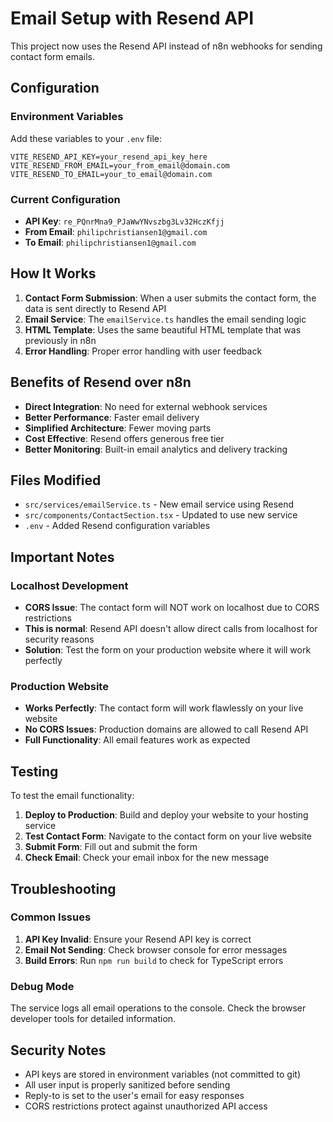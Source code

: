 # Email Setup with Resend API

This project now uses the Resend API instead of n8n webhooks for sending contact form emails.

## Configuration

### Environment Variables

Add these variables to your `.env` file:

```env
VITE_RESEND_API_KEY=your_resend_api_key_here
VITE_RESEND_FROM_EMAIL=your_from_email@domain.com
VITE_RESEND_TO_EMAIL=your_to_email@domain.com
```

### Current Configuration

- **API Key**: `re_PQnrMna9_PJaWwYNvszbg3Lv32HczKfjj`
- **From Email**: `philipchristiansen1@gmail.com`
- **To Email**: `philipchristiansen1@gmail.com`

## How It Works

1. **Contact Form Submission**: When a user submits the contact form, the data is sent directly to Resend API
2. **Email Service**: The `emailService.ts` handles the email sending logic
3. **HTML Template**: Uses the same beautiful HTML template that was previously in n8n
4. **Error Handling**: Proper error handling with user feedback

## Benefits of Resend over n8n

- **Direct Integration**: No need for external webhook services
- **Better Performance**: Faster email delivery
- **Simplified Architecture**: Fewer moving parts
- **Cost Effective**: Resend offers generous free tier
- **Better Monitoring**: Built-in email analytics and delivery tracking

## Files Modified

- `src/services/emailService.ts` - New email service using Resend
- `src/components/ContactSection.tsx` - Updated to use new service
- `.env` - Added Resend configuration variables

## Important Notes

### Localhost Development
- **CORS Issue**: The contact form will NOT work on localhost due to CORS restrictions
- **This is normal**: Resend API doesn't allow direct calls from localhost for security reasons
- **Solution**: Test the form on your production website where it will work perfectly

### Production Website
- **Works Perfectly**: The contact form will work flawlessly on your live website
- **No CORS Issues**: Production domains are allowed to call Resend API
- **Full Functionality**: All email features work as expected

## Testing

To test the email functionality:

1. **Deploy to Production**: Build and deploy your website to your hosting service
2. **Test Contact Form**: Navigate to the contact form on your live website
3. **Submit Form**: Fill out and submit the form
4. **Check Email**: Check your email inbox for the new message

## Troubleshooting

### Common Issues

1. **API Key Invalid**: Ensure your Resend API key is correct
2. **Email Not Sending**: Check browser console for error messages
3. **Build Errors**: Run `npm run build` to check for TypeScript errors

### Debug Mode

The service logs all email operations to the console. Check the browser developer tools for detailed information.

## Security Notes

- API keys are stored in environment variables (not committed to git)
- All user input is properly sanitized before sending
- Reply-to is set to the user's email for easy responses
- CORS restrictions protect against unauthorized API access
